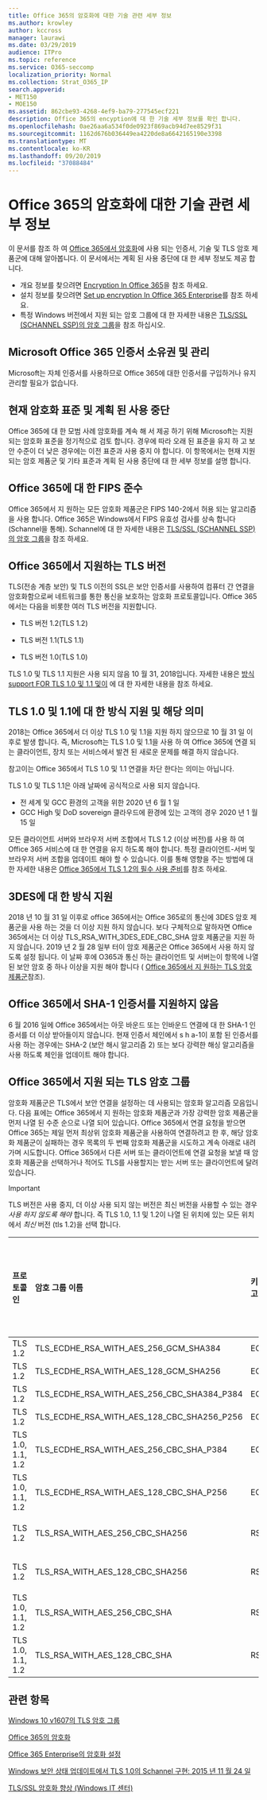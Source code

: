 ```yaml
---
title: Office 365의 암호화에 대한 기술 관련 세부 정보
ms.author: krowley
author: kccross
manager: laurawi
ms.date: 03/29/2019
audience: ITPro
ms.topic: reference
ms.service: O365-seccomp
localization_priority: Normal
ms.collection: Strat_O365_IP
search.appverid:
- MET150
- MOE150
ms.assetid: 862cbe93-4268-4ef9-ba79-277545ecf221
description: Office 365의 encyption에 대 한 기술 세부 정보를 확인 합니다.
ms.openlocfilehash: 0ae26aa6a534f0de0923f869acb94d7ee8529f31
ms.sourcegitcommit: 1162d676b036449ea4220de8a6642165190e3398
ms.translationtype: MT
ms.contentlocale: ko-KR
ms.lasthandoff: 09/20/2019
ms.locfileid: "37088484"
---
```

# <a name="technical-reference-details-about-encryption-in-office-365"></a>Office 365의 암호화에 대한 기술 관련 세부 정보

이 문서를 참조 하 여 [Office 365에서 암호화](encryption.md)에 사용 되는 인증서, 기술 및 TLS 암호 제품군에 대해 알아봅니다. 이 문서에서는 계획 된 사용 중단에 대 한 세부 정보도 제공 합니다.
  
- 개요 정보를 찾으려면 [Encryption In Office 365](encryption.md)을 참조 하세요.
- 설치 정보를 찾으려면 [Set up encryption In Office 365 Enterprise](set-up-encryption.md)를 참조 하세요.
- 특정 Windows 버전에서 지원 되는 암호 그룹에 대 한 자세한 내용은 [TLS/SSL (SCHANNEL SSP)의 암호 그룹](https://docs.microsoft.com/windows/desktop/SecAuthN/cipher-suites-in-schannel)을 참조 하십시오.
    
## <a name="microsoft-office-365-certificate-ownership-and-management"></a>Microsoft Office 365 인증서 소유권 및 관리

Microsoft는 자체 인증서를 사용하므로 Office 365에 대한 인증서를 구입하거나 유지 관리할 필요가 없습니다.
  
## <a name="current-encryption-standards-and-planned-deprecations"></a>현재 암호화 표준 및 계획 된 사용 중단

Office 365에 대 한 모범 사례 암호화를 계속 해 서 제공 하기 위해 Microsoft는 지원 되는 암호화 표준을 정기적으로 검토 합니다. 경우에 따라 오래 된 표준을 유지 하 고 보안 수준이 더 낮은 경우에는 이전 표준과 사용 중지 야 합니다. 이 항목에서는 현재 지원 되는 암호 제품군 및 기타 표준과 계획 된 사용 중단에 대 한 세부 정보를 설명 합니다. 

## <a name="fips-compliance-for-office-365"></a>Office 365에 대 한 FIPS 준수
Office 365에서 지 원하는 모든 암호화 제품군은 FIPS 140-2에서 허용 되는 알고리즘을 사용 합니다. Office 365은 Windows에서 FIPS 유효성 검사를 상속 합니다 (Schannel을 통해). Schannel에 대 한 자세한 내용은 [TLS/SSL (SCHANNEL SSP)의 암호 그룹](https://docs.microsoft.com/windows/desktop/SecAuthN/cipher-suites-in-schannel)을 참조 하세요.
  
## <a name="versions-of-tls-supported-by-office-365"></a>Office 365에서 지원하는 TLS 버전

TLS(전송 계층 보안) 및 TLS 이전의 SSL은 보안 인증서를 사용하여 컴퓨터 간 연결을 암호화함으로써 네트워크를 통한 통신을 보호하는 암호화 프로토콜입니다. Office 365에서는 다음을 비롯한 여러 TLS 버전을 지원합니다.
  
- TLS 버전 1.2(TLS 1.2)
    
- TLS 버전 1.1(TLS 1.1)
    
- TLS 버전 1.0(TLS 1.0)
    
 TLS 1.0 및 TLS 1.1 지원은 사용 되지 않음 10 월 31, 2018입니다. 자세한 내용은 [방식 support FOR TLS 1.0 및 1.1 및이](technical-reference-details-about-encryption.md#TLS11and12deprecation) 에 대 한 자세한 내용을 참조 하세요. 
  
## <a name="deprecating-support-for-tls-10-and-11-and-what-this-means-for-you"></a>TLS 1.0 및 1.1에 대 한 방식 지원 및 해당 의미
<a name="TLS11and12deprecation"> </a>

2018는 Office 365에서 더 이상 TLS 1.0 및 1.1을 지원 하지 않으므로 10 월 31 일 이후로 발생 합니다. 즉, Microsoft는 TLS 1.0 및 1.1을 사용 하 여 Office 365에 연결 되는 클라이언트, 장치 또는 서비스에서 발견 된 새로운 문제를 해결 하지 않습니다.

참고이는 Office 365에서 TLS 1.0 및 1.1 연결을 차단 한다는 의미는 아닙니다. 

TLS 1.0 및 TLS 1.1은 아래 날짜에 공식적으로 사용 되지 않습니다.
- 전 세계 및 GCC 환경의 고객을 위한 2020 년 6 월 1 일
- GCC High 및 DoD sovereign 클라우드에 환경에 있는 고객의 경우 2020 년 1 월 15 일 

모든 클라이언트 서버와 브라우저 서버 조합에서 TLS 1.2 (이상 버전)를 사용 하 여 Office 365 서비스에 대 한 연결을 유지 하도록 해야 합니다. 특정 클라이언트-서버 및 브라우저 서버 조합을 업데이트 해야 할 수 있습니다. 이를 통해 영향을 주는 방법에 대 한 자세한 내용은 [Office 365에서 TLS 1.2의 필수 사용 준비](https://support.microsoft.com/en-us/help/4057306/preparing-for-tls-1-2-in-office-365)를 참조 하세요.
  
## <a name="deprecating-support-for-3des"></a>3DES에 대 한 방식 지원
<a name="TLS11and12deprecation"> </a>

2018 년 10 월 31 일 이후로 office 365에서는 Office 365로의 통신에 3DES 암호 제품군을 사용 하는 것을 더 이상 지원 하지 않습니다. 보다 구체적으로 말하자면 Office 365에서는 더 이상 TLS_RSA_WITH_3DES_EDE_CBC_SHA 암호 제품군을 지원 하지 않습니다. 2019 년 2 월 28 일부 터이 암호 제품군은 Office 365에서 사용 하지 않도록 설정 됩니다. 이 날짜 후에 O365과 통신 하는 클라이언트 및 서버는이 항목에 나열 된 보안 암호 중 하나 이상을 지원 해야 합니다 ( [Office 365에서 지 원하는 TLS 암호 제품군](technical-reference-details-about-encryption.md#TLSCipherSuites)참조).
  
## <a name="deprecating-sha-1-certificate-support-in-office-365"></a>Office 365에서 SHA-1 인증서를 지원하지 않음
<a name="TLS11and12deprecation"> </a>

6 월 2016 일에 Office 365에서는 아웃 바운드 또는 인바운드 연결에 대 한 SHA-1 인증서를 더 이상 받아들이지 않습니다. 현재 인증서 체인에서 s h a-1이 포함 된 인증서를 사용 하는 경우에는 SHA-2 (보안 해시 알고리즘 2) 또는 보다 강력한 해싱 알고리즘을 사용 하도록 체인을 업데이트 해야 합니다.
  
## <a name="tls-cipher-suites-supported-by-office-365"></a>Office 365에서 지원 되는 TLS 암호 그룹
<a name="TLSCipherSuites"> </a>

암호화 제품군은 TLS에서 보안 연결을 설정하는 데 사용되는 암호화 알고리즘 모음입니다. 다음 표에는 Office 365에서 지 원하는 암호화 제품군과 가장 강력한 암호 제품군을 먼저 나열 된 수준 순으로 나열 되어 있습니다. Office 365에서 연결 요청을 받으면 Office 365는 제일 먼저 최상위 암호화 제품군을 사용하여 연결하려고 한 후, 해당 암호화 제품군이 실패하는 경우 목록의 두 번째 암호화 제품군을 시도하고 계속 아래로 내려가며 시도합니다. Office 365에서 다른 서버 또는 클라이언트에 연결 요청을 보낼 때 암호화 제품군을 선택하거나 적어도 TLS를 사용할지는 받는 서버 또는 클라이언트에 달려 있습니다.

> [!IMPORTANT]
> TLS 버전은 사용 중지, 더 이상 사용 되지 않는 버전은 최신 버전을 사용할 수 있는 경우 *사용 하지 않도록 해야* 합니다. 즉 TLS 1.0, 1.1 및 1.2이 나열 된 위치에 있는 모든 위치에서 *최신* 버전 (tls 1.2)을 선택 합니다.
  
|**프로토콜인**|**암호 그룹 이름**|**키 교환 알고리즘/강도**|**전달 완전 완벽 지원**|**인증 알고리즘/강도**|**암호화/강도**|
|:-----|:-----|:-----|:-----|:-----|:-----|
|TLS 1.2  <br/> |TLS_ECDHE_RSA_WITH_AES_256_GCM_SHA384  <br/> |ECDH/192  <br/> |예  <br/> |RSA/112  <br/> |AES/256  <br/> |
|TLS 1.2  <br/> |TLS_ECDHE_RSA_WITH_AES_128_GCM_SHA256  <br/> |ECDH/128  <br/> |예  <br/> |RSA/112  <br/> |AES/128  <br/> |
|TLS 1.2  <br/> |TLS_ECDHE_RSA_WITH_AES_256_CBC_SHA384_P384  <br/> |ECDH/192  <br/> |예  <br/> |RSA/112  <br/> |AES/256  <br/> |
|TLS 1.2  <br/> |TLS_ECDHE_RSA_WITH_AES_128_CBC_SHA256_P256  <br/> |ECDH/128  <br/> |예  <br/> |RSA/112  <br/> |AES/128  <br/> |
|TLS 1.0, 1.1, 1.2  <br/> |TLS_ECDHE_RSA_WITH_AES_256_CBC_SHA_P384  <br/> |ECDH/192  <br/> |예  <br/> |RSA/112  <br/> |AES/256  <br/> |
|TLS 1.0, 1.1, 1.2  <br/> |TLS_ECDHE_RSA_WITH_AES_128_CBC_SHA_P256  <br/> |ECDH/128  <br/> |예  <br/> |RSA/112  <br/> |AES/128  <br/> |
|TLS 1.2  <br/> |TLS_RSA_WITH_AES_256_CBC_SHA256  <br/> |RSA/112  <br/> |아니요  <br/> |RSA/112  <br/> |AES/256  <br/> |
|TLS 1.2  <br/> |TLS_RSA_WITH_AES_128_CBC_SHA256  <br/> |RSA/112  <br/> |아니요  <br/> |RSA/112  <br/> |AES/128  <br/> |
|TLS 1.0, 1.1, 1.2  <br/> |TLS_RSA_WITH_AES_256_CBC_SHA  <br/> |RSA/112  <br/> |아니요  <br/> |RSA/112  <br/> |AES/256  <br/> |
|TLS 1.0, 1.1, 1.2  <br/> |TLS_RSA_WITH_AES_128_CBC_SHA  <br/> |RSA/112  <br/> |아니요  <br/> |RSA/112  <br/> |AES/128  <br/> |
   
## <a name="related-topics"></a>관련 항목
[Windows 10 v1607의 TLS 암호 그룹](https://docs.microsoft.com/windows/desktop/SecAuthN/tls-cipher-suites-in-windows-10-v1607)

[Office 365의 암호화](encryption.md)
  
[Office 365 Enterprise의 암호화 설정](set-up-encryption.md)
  
[Windows 보안 상태 업데이트에서 TLS 1.0의 Schannel 구현: 2015 년 11 월 24 일](https://support.microsoft.com/kb/3117336)
  
[TLS/SSL 암호화 향상 (Windows IT 센터)](https://technet.microsoft.com/en-us/library/cc766285%28v=ws.10%29.aspx)
  

